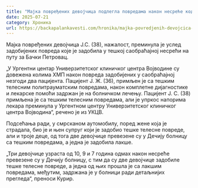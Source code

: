 ```yaml
---
title: "Мајка повређених девојчица подлегла повредама након несреће код Бачког Петровца"
date: 2025-07-21
category: Хроника
url: https://backapalankavesti.com/hronika/majka-povredjenih-devojcica-podlegla-povredama-nakon-nesrece-kod-backog-petrovca/
---
```


Мајка повређених девојчица Ј.С. (38), нажалост, преминула је услед задобијених повреда које је задобила у тешкој саобраћајној несрећи на путу за Бачки Петровац.

„У Ургентни центар Универзитетског клиничког центра Војводине су довежена колима ХМП након повреда задобијених у саобраћајној незгоди два пацијента. Пацијент Ј. Ж. (36), примљен је са тешким телесним политрауматским повредама, након комплетне дијагностике и лекарске помоћи задржан је на болничком лечењу. Пацијент Ј. С. (38) примљена је са тешким телесним повредама, али је упркос напорима лекара преминула у Ургентном центру Универзитетског клиничког центра Војводина“, речено је из УКЦВ.

Подсећања ради, у смрсканом аутомобилу, поред жене која је страдала, био је и њен супруг који је задобио тешке телесне повреде, али и троје деце, од тога две девојчице превезене су у Дечију болницу са тешким повредама, а једна је задобила лакше.

„Три девојчице узраста од 10, 9 и 7 година одмах након несреће превезене су у Дечију болницу, с тим да су две девојчице задобиле тешке телесне повреде, а једна од њих прошла је са лакшим повредама, међутим, задржана је у болници ради детаљнијих прегледа“, преноси Курир.
